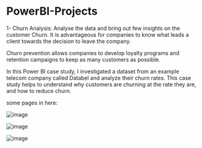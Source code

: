 # PowerBI-Projects

1- Churn Analysis:
Analyse the data and bring out few insights on the customer Churn.
It is advantageous for companies to know what leads a client towards the decision to leave the company.

Churn prevention allows companies to develop loyalty programs and retention campaigns to keep as many customers as possible.

In this Power BI case study, I investigated a dataset from an example telecom company called Databel and analyze their churn rates.
This case study helps to understand why customers are churning at the rate they are, and how to reduce churn.

some pages in here:

![image](https://github.com/user-attachments/assets/794f0b00-554e-4927-9d90-6f82896f0fce)

![image](https://github.com/user-attachments/assets/ffb2c21c-3084-468c-bc71-c10dda94548a)

![image](https://github.com/user-attachments/assets/f9076335-7c3b-42ae-8b8c-dfa7019f1d55)

